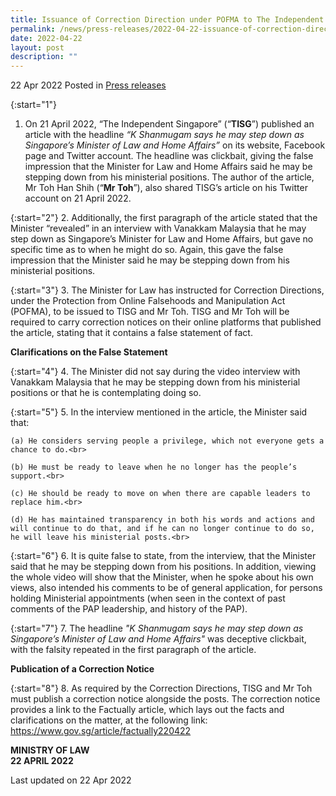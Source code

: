 ```yaml
---
title: Issuance of Correction Direction under POFMA to The Independent Singapore
permalink: /news/press-releases/2022-04-22-issuance-of-correction-direction-to-the-independent-singapore
date: 2022-04-22
layout: post
description: ""
---
```

22 Apr 2022 Posted in [Press releases](/news/press-releases)

{:start="1"}
1.	On 21 April 2022, “The Independent Singapore” (“<b>TISG</b>”) published an article with the headline <i>“K Shanmugam says he may step down as Singapore’s Minister of Law and Home Affairs”</i> on its website, Facebook page and Twitter account. The headline was clickbait, giving the false impression that the Minister for Law and Home Affairs said he may be stepping down from his ministerial positions. The author of the article, Mr Toh Han Shih (“<b>Mr Toh</b>”), also shared TISG’s article on his Twitter account on 21 April 2022.

{:start="2"}
2.	Additionally, the first paragraph of the article stated that the Minister “revealed” in an interview with Vanakkam Malaysia that he may step down as Singapore’s Minister for Law and Home Affairs, but gave no specific time as to when he might do so. Again, this gave the false impression that the Minister said he may be stepping down from his ministerial positions. 

{:start="3"}
3.	The Minister for Law has instructed for Correction Directions, under the Protection from Online Falsehoods and Manipulation Act (POFMA), to be issued to TISG and Mr Toh. TISG and Mr Toh will be required to carry correction notices on their online platforms that published the article, stating that it contains a false statement of fact. 

**Clarifications on the False Statement**

{:start="4"}
4.	The Minister did not say during the video interview with Vanakkam Malaysia that he may be stepping down from his ministerial positions or that he is contemplating doing so. 

{:start="5"}
5.	In the interview mentioned in the article, the Minister said that:

    (a)	He considers serving people a privilege, which not everyone gets a chance to do.<br>
    
    (b)	He must be ready to leave when he no longer has the people’s support.<br>
 
    (c)	He should be ready to move on when there are capable leaders to replace him.<br>
 
    (d)	He has maintained transparency in both his words and actions and will continue to do that, and if he can no longer continue to do so, he will leave his ministerial posts.<br>
    
{:start="6"}
6.	It is quite false to state, from the interview, that the Minister said that he may be stepping down from his positions. In addition, viewing the whole video will show that the Minister, when he spoke about his own views, also intended his comments to be of general application, for persons holding Ministerial appointments (when seen in the context of past comments of the PAP leadership, and history of the PAP).

{:start="7"}
7.	The headline <i>"K Shanmugam says he may step down as Singapore’s Minister of Law and Home Affairs"</i> was deceptive clickbait, with the falsity repeated in the first paragraph of the article.   

<b>Publication of a Correction Notice</b>

{:start="8"}
8.	As required by the Correction Directions, TISG and Mr Toh must publish a correction notice alongside the posts. The correction notice provides a link to the Factually article, which lays out the facts and clarifications on the matter, at the following link: <a href="https://www.gov.sg/article/factually220422" target="new">https://www.gov.sg/article/factually220422</a>

 

**MINISTRY OF LAW**
<br>**22 APRIL 2022**


<p class="right-side-updated">Last updated on 22 Apr 2022</p>
